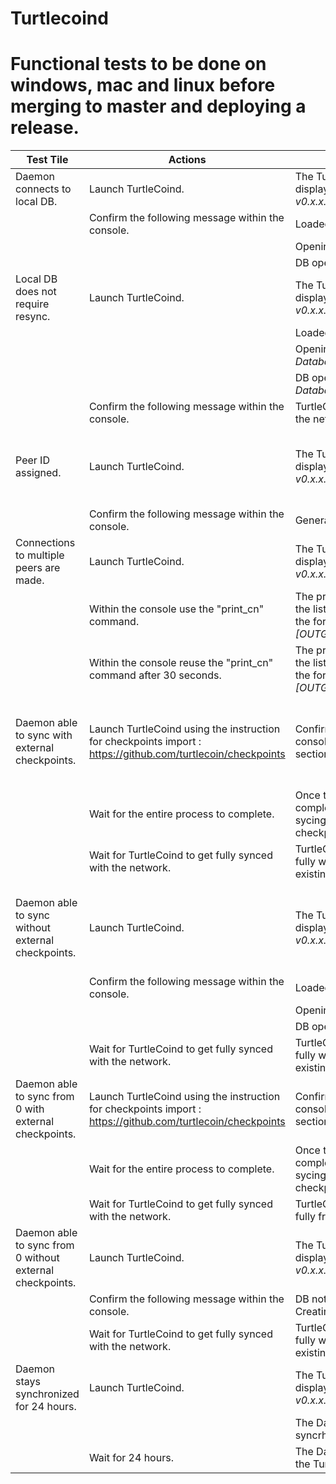 # Turtlecoind
# Functional tests to be done on windows, mac and linux before merging to master and deploying a release.

Test Tile|Actions | Expected Results | Prerequisites
----|---|---|---
Daemon connects to local DB. | Launch TurtleCoind. | The TurtleCoin Startup text is displayed : *Welcome to TurtleCoin v0.x.x.xxxx*. | 
||Confirm the following message within the console. | Loaded X default checkpoints.|
|||Opening DB in *DatabasePath*. |
|||DB opened in *DatabasePath*. |
Local DB does not require resync.|Launch TurtleCoind.|The TurtleCoin Startup text is displayed : *Welcome to TurtleCoin v0.x.x.xxxx*.|You already have a TurtleCoin DB.
|||Loaded X default checkpoints.|
|||Opening DB in Existing *DatabasePath*.|
|||DB opened in Existing *DatabasePath*.|
||Confirm the following message within the console.|TurtleCoind starts synching with the network.
Peer ID assigned.|Launch TurtleCoind.|The TurtleCoin Startup text is displayed : *Welcome to TurtleCoin v0.x.x.xxxx*.|The p2pstate.bin does not exist before the launch of TurtleCoind.
||Confirm the following message within the console.|Generated new peer ID: PEER_ID.
Connections to multiple peers are made.|Launch TurtleCoind.|The TurtleCoin Startup text is displayed : *Welcome to TurtleCoin v0.x.x.xxxx*.|
||Within the console use the "print_cn" command.|The print_cn command displays the list of connected peers using the format :  *[OUTGOING]IP_ADDRESS:PEER_ID*.
||Within the console reuse the "print_cn" command after 30 seconds.|The print_cn command displays the list of connected peers using the format : *[OUTGOING]IP_ADDRESS:PEER_ID*.||
Daemon able to sync with external checkpoints.|Launch TurtleCoind using the instruction for checkpoints import : https://github.com/turtlecoin/checkpoints|Confirm you see displayed in the console the Expected Output section of this page.|You already have a TurtleCoin DB that is not in full sync with the network.|Confirm you see displayed in the console the Expected Output section of this page.|You already have a TurtleCoin DB that is not in full sync with the network.
||Wait for the entire process to complete.|Once the import of checkpoints is completed, Turtlecoind should start sycing the block after the last checkpoint in the csv.|
||Wait for TurtleCoind to get fully synced with the network.|TurtleCoind should be able to sync fully with the network with an existing DB.
Daemon able to sync without external checkpoints.|Launch TurtleCoind.|The TurtleCoin Startup text is displayed : *Welcome to TurtleCoin v0.x.x.xxxx*.|You already have a TurtleCoin DB that is not in full sync with the network.
||Confirm the following message within the console.|Loaded X default checkpoints.|
|||Opening DB in DatabasePath.
|||DB opened in DatabasePath.
||Wait for TurtleCoind to get fully synced with the network.|TurtleCoind should be able to sync fully with the network with an existing DB.
Daemon able to sync from 0 with external checkpoints.|Launch TurtleCoind using the instruction for checkpoints import : https://github.com/turtlecoin/checkpoints|Confirm you see displayed in the console the Expected Output section of this page.|You don't have an existing TurtleCoin DB.
||Wait for the entire process to complete.|Once the import of checkpoints is completed, Turtlecoind should start sycing the block after the last checkpoint in the csv.
||Wait for TurtleCoind to get fully synced with the network.|TurtleCoind should be able to sync fully from 0% to 100%.
Daemon able to sync from 0 without external checkpoints.|Launch TurtleCoind.|The TurtleCoin Startup text is displayed : *Welcome to TurtleCoin v0.x.x.xxxx*.|You don't have an existing TurtleCoin DB.
||Confirm the following message within the console.|DB not found in *DATABASE_PATH*. Creating new DB.
||Wait for TurtleCoind to get fully synced with the network.|TurtleCoind should be able to sync fully with the network with an existing DB.
Daemon stays synchronized for 24 hours.|Launch TurtleCoind.|The TurtleCoin Startup text is displayed : *Welcome to TurtleCoin v0.x.x.xxxx*.
|||The Daemon starts the syncrhonization process.|
||Wait for 24 hours.|The Daemon is still up to date with the TurtleCoin network.
